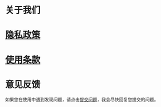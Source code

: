
# 关于我们


# [隐私政策](./policy.html)

# [使用条款](./agreement.html)


# 意见反馈

如果您在使用中遇到发现问题，请点击[提交问题](https://github.com/yesfxtxv/yesfxtxv.github.io/issues)，我会尽快回复您提交的问题。

